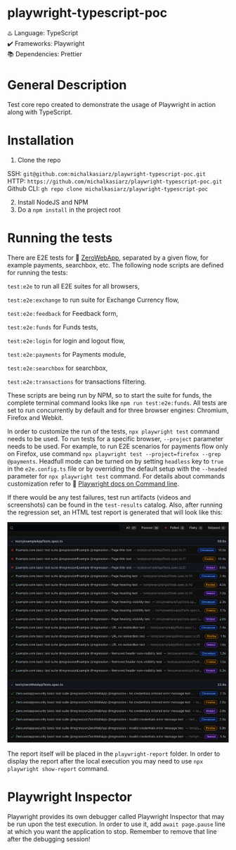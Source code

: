 # playwright-typescript-poc

:hotsprings: Language: TypeScript  
:heavy_check_mark: Frameworks: Playwright  
:books: Dependencies: Prettier

# General Description

Test core repo created to demonstrate the usage of Playwright in action along with TypeScript.

# Installation

1. Clone the repo

SSH: `git@github.com:michalkasiarz/playwright-typescript-poc.git`  
HTTP: `https://github.com/michalkasiarz/playwright-typescript-poc.git`  
Github CLI: `gh repo clone michalkasiarz/playwright-typescript-poc`

2. Install NodeJS and NPM
3. Do a `npm install` in the project root

# Running the tests

There are E2E tests for :link: [ZeroWebApp](http://zero.webappsecurity.com), separated by a given flow, for example payments, searchbox, etc. The following node scripts are defined for running the tests:

`test:e2e` to run all E2E suites for all browsers,

`test:e2e:exchange` to run suite for Exchange Currency flow,

`test:e2e:feedback` for Feedback form,

`test:e2e:funds` for Funds tests,

`test:e2e:login` for login and logout flow,

`test:e2e:payments` for Payments module,

`test:e2e:searchbox` for searchbox,

`test:e2e:transactions` for transactions filtering.

These scripts are being run by NPM, so to start the suite for funds, the complete terminal command looks like `npm run test:e2e:funds`. All tests are set to run concurrently by default and for three browser engines: Chromium, Firefox and Webkit.

In order to customize the run of the tests, `npx playwright test` command needs to be used. To run tests for a specific browser, `--project` parameter needs to be used. For example, to run E2E scenarios for payments flow only on Firefox, use command `npx playwright test --project=firefox --grep @payments`. Headfull mode can be turned on by setting `headless` key to `true` in the `e2e.config.ts` file or by overriding the default setup with the `--headed` parameter for `npx playwright test` command. For details about commands customization refer to :link: [Playwright docs on Command line](https://playwright.dev/docs/intro#command-line).

If there would be any test failures, test run artifacts (videos and screenshots) can be found in the `test-results` catalog. Also, after running the regression set, an HTML test report is generated that will look like this:

![alt text](test-results.png)

The report itself will be placed in the `playwright-report` folder. In order to display the report after the local execution you may need to use `npx playwright show-report` command.

# Playwright Inspector

Playwright provides its own debugger called Playwright Inspector that may be run upon the test execution. In order to use it, add `await page.pause` line at which you want the application to stop. Remember to remove that line after the debugging session!
